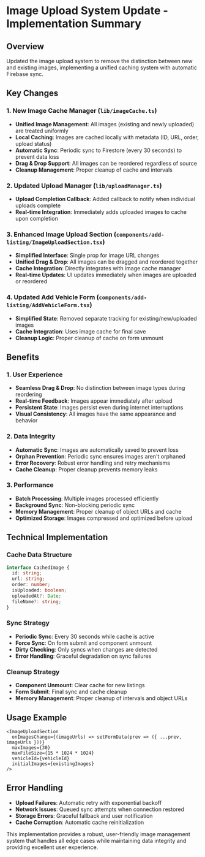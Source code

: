 # Image Upload System Update - Implementation Summary

## Overview
Updated the image upload system to remove the distinction between new and existing images, implementing a unified caching system with automatic Firebase sync.

## Key Changes

### 1. New Image Cache Manager (`lib/imageCache.ts`)
- **Unified Image Management**: All images (existing and newly uploaded) are treated uniformly
- **Local Caching**: Images are cached locally with metadata (ID, URL, order, upload status)
- **Automatic Sync**: Periodic sync to Firestore (every 30 seconds) to prevent data loss
- **Drag & Drop Support**: All images can be reordered regardless of source
- **Cleanup Management**: Proper cleanup of cache and intervals

### 2. Updated Upload Manager (`lib/uploadManager.ts`)
- **Upload Completion Callback**: Added callback to notify when individual uploads complete
- **Real-time Integration**: Immediately adds uploaded images to cache upon completion

### 3. Enhanced Image Upload Section (`components/add-listing/ImageUploadSection.tsx`)
- **Simplified Interface**: Single prop for image URL changes
- **Unified Drag & Drop**: All images can be dragged and reordered together
- **Cache Integration**: Directly integrates with image cache manager
- **Real-time Updates**: UI updates immediately when images are uploaded or reordered

### 4. Updated Add Vehicle Form (`components/add-listing/AddVehicleForm.tsx`)
- **Simplified State**: Removed separate tracking for existing/new/uploaded images
- **Cache Integration**: Uses image cache for final save
- **Cleanup Logic**: Proper cleanup of cache on form unmount

## Benefits

### 1. User Experience
- **Seamless Drag & Drop**: No distinction between image types during reordering
- **Real-time Feedback**: Images appear immediately after upload
- **Persistent State**: Images persist even during internet interruptions
- **Visual Consistency**: All images have the same appearance and behavior

### 2. Data Integrity
- **Automatic Sync**: Images are automatically saved to prevent loss
- **Orphan Prevention**: Periodic sync ensures images aren't orphaned
- **Error Recovery**: Robust error handling and retry mechanisms
- **Cache Cleanup**: Proper cleanup prevents memory leaks

### 3. Performance
- **Batch Processing**: Multiple images processed efficiently
- **Background Sync**: Non-blocking periodic sync
- **Memory Management**: Proper cleanup of object URLs and cache
- **Optimized Storage**: Images compressed and optimized before upload

## Technical Implementation

### Cache Data Structure
```typescript
interface CachedImage {
  id: string;
  url: string;
  order: number;
  isUploaded: boolean;
  uploadedAt?: Date;
  fileName?: string;
}
```

### Sync Strategy
- **Periodic Sync**: Every 30 seconds while cache is active
- **Force Sync**: On form submit and component unmount
- **Dirty Checking**: Only syncs when changes are detected
- **Error Handling**: Graceful degradation on sync failures

### Cleanup Strategy
- **Component Unmount**: Clear cache for new listings
- **Form Submit**: Final sync and cache cleanup
- **Memory Management**: Proper cleanup of intervals and object URLs

## Usage Example

```tsx
<ImageUploadSection
  onImagesChange={(imageUrls) => setFormData(prev => ({ ...prev, imageUrls }))}
  maxImages={30}
  maxFileSize={15 * 1024 * 1024}
  vehicleId={vehicleId}
  initialImages={existingImages}
/>
```

## Error Handling
- **Upload Failures**: Automatic retry with exponential backoff
- **Network Issues**: Queued sync attempts when connection restored
- **Storage Errors**: Graceful fallback and user notification
- **Cache Corruption**: Automatic cache reinitialization

This implementation provides a robust, user-friendly image management system that handles all edge cases while maintaining data integrity and providing excellent user experience.
